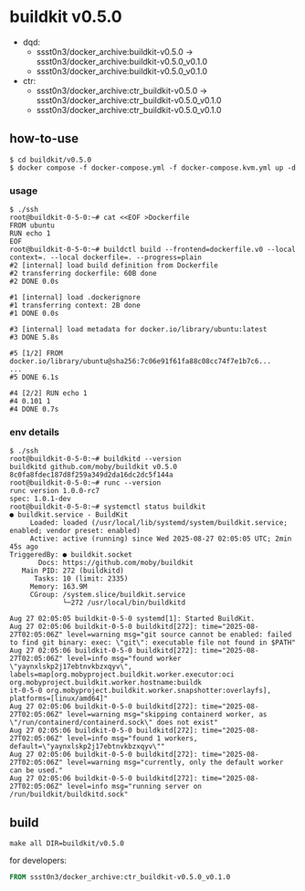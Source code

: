 # buildkit v0.5.0

* dqd: 
    * ssst0n3/docker_archive:buildkit-v0.5.0 -> ssst0n3/docker_archive:buildkit-v0.5.0_v0.1.0
    * ssst0n3/docker_archive:buildkit-v0.5.0_v0.1.0
* ctr:
    * ssst0n3/docker_archive:ctr_buildkit-v0.5.0 -> ssst0n3/docker_archive:ctr_buildkit-v0.5.0_v0.1.0
    * ssst0n3/docker_archive:ctr_buildkit-v0.5.0_v0.1.0

## how-to-use

```shell
$ cd buildkit/v0.5.0
$ docker compose -f docker-compose.yml -f docker-compose.kvm.yml up -d
```

### usage

```shell
$ ./ssh
root@buildkit-0-5-0:~# cat <<EOF >Dockerfile
FROM ubuntu
RUN echo 1
EOF
root@buildkit-0-5-0:~# buildctl build --frontend=dockerfile.v0 --local context=. --local dockerfile=. --progress=plain
#2 [internal] load build definition from Dockerfile
#2 transferring dockerfile: 60B done
#2 DONE 0.0s

#1 [internal] load .dockerignore
#1 transferring context: 2B done
#1 DONE 0.0s

#3 [internal] load metadata for docker.io/library/ubuntu:latest
#3 DONE 5.8s

#5 [1/2] FROM docker.io/library/ubuntu@sha256:7c06e91f61fa88c08cc74f7e1b7c6...
...
#5 DONE 6.1s

#4 [2/2] RUN echo 1
#4 0.101 1
#4 DONE 0.7s
```

### env details

```shell
$ ./ssh
root@buildkit-0-5-0:~# buildkitd --version
buildkitd github.com/moby/buildkit v0.5.0 8c0fa8fdec187d8f259a349d2da16dc2dc5f144a
root@buildkit-0-5-0:~# runc --version
runc version 1.0.0-rc7
spec: 1.0.1-dev
root@buildkit-0-5-0:~# systemctl status buildkit
● buildkit.service - BuildKit
     Loaded: loaded (/usr/local/lib/systemd/system/buildkit.service; enabled; vendor preset: enabled)
     Active: active (running) since Wed 2025-08-27 02:05:05 UTC; 2min 45s ago
TriggeredBy: ● buildkit.socket
       Docs: https://github.com/moby/buildkit
   Main PID: 272 (buildkitd)
      Tasks: 10 (limit: 2335)
     Memory: 163.9M
     CGroup: /system.slice/buildkit.service
             └─272 /usr/local/bin/buildkitd

Aug 27 02:05:05 buildkit-0-5-0 systemd[1]: Started BuildKit.
Aug 27 02:05:06 buildkit-0-5-0 buildkitd[272]: time="2025-08-27T02:05:06Z" level=warning msg="git source cannot be enabled: failed to find git binary: exec: \"git\": executable file not found in $PATH"
Aug 27 02:05:06 buildkit-0-5-0 buildkitd[272]: time="2025-08-27T02:05:06Z" level=info msg="found worker \"yaynxlskp2j17ebtnvkbzxqyv\", labels=map[org.mobyproject.buildkit.worker.executor:oci org.mobyproject.buildkit.worker.hostname:buildk
it-0-5-0 org.mobyproject.buildkit.worker.snapshotter:overlayfs], platforms=[linux/amd64]"
Aug 27 02:05:06 buildkit-0-5-0 buildkitd[272]: time="2025-08-27T02:05:06Z" level=warning msg="skipping containerd worker, as \"/run/containerd/containerd.sock\" does not exist"
Aug 27 02:05:06 buildkit-0-5-0 buildkitd[272]: time="2025-08-27T02:05:06Z" level=info msg="found 1 workers, default=\"yaynxlskp2j17ebtnvkbzxqyv\""
Aug 27 02:05:06 buildkit-0-5-0 buildkitd[272]: time="2025-08-27T02:05:06Z" level=warning msg="currently, only the default worker can be used."
Aug 27 02:05:06 buildkit-0-5-0 buildkitd[272]: time="2025-08-27T02:05:06Z" level=info msg="running server on /run/buildkit/buildkitd.sock"
```

## build

```shell
make all DIR=buildkit/v0.5.0
```

for developers:

```dockerfile
FROM ssst0n3/docker_archive:ctr_buildkit-v0.5.0_v0.1.0
```
